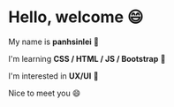 # Hello, welcome 😄
My name is **panhsinlei** 👋

I'm learning **CSS / HTML / JS / Bootstrap** 🧠

I'm interested in **UX/UI** 👀

Nice to meet you 😄
